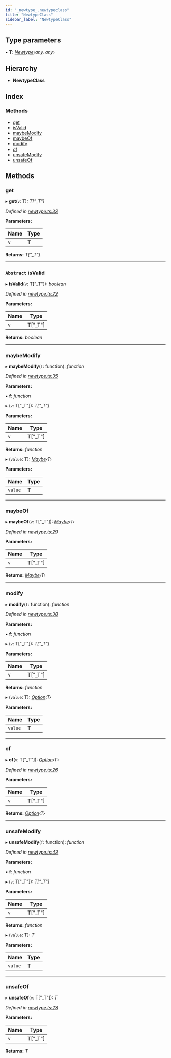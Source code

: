 ```yaml
---
id: "_newtype_.newtypeclass"
title: "NewtypeClass"
sidebar_label: "NewtypeClass"
---
```


## Type parameters

▪ **T**: *[Newtype](../interfaces/_newtype_.newtype.md)‹any, any›*

## Hierarchy

* **NewtypeClass**

## Index

### Methods

* [get](_newtype_.newtypeclass.md#get)
* [isValid](_newtype_.newtypeclass.md#abstract-isvalid)
* [maybeModify](_newtype_.newtypeclass.md#maybemodify)
* [maybeOf](_newtype_.newtypeclass.md#maybeof)
* [modify](_newtype_.newtypeclass.md#modify)
* [of](_newtype_.newtypeclass.md#of)
* [unsafeModify](_newtype_.newtypeclass.md#unsafemodify)
* [unsafeOf](_newtype_.newtypeclass.md#unsafeof)

## Methods

###  get

▸ **get**(`v`: T): *T["_T"]*

*Defined in [newtype.ts:32](https://github.com/fponticelli/tempo/blob/master/std/src/newtype.ts#L32)*

**Parameters:**

Name | Type |
------ | ------ |
`v` | T |

**Returns:** *T["_T"]*

___

### `Abstract` isValid

▸ **isValid**(`v`: T["_T"]): *boolean*

*Defined in [newtype.ts:22](https://github.com/fponticelli/tempo/blob/master/std/src/newtype.ts#L22)*

**Parameters:**

Name | Type |
------ | ------ |
`v` | T["_T"] |

**Returns:** *boolean*

___

###  maybeModify

▸ **maybeModify**(`f`: function): *function*

*Defined in [newtype.ts:35](https://github.com/fponticelli/tempo/blob/master/std/src/newtype.ts#L35)*

**Parameters:**

▪ **f**: *function*

▸ (`v`: T["_T"]): *T["_T"]*

**Parameters:**

Name | Type |
------ | ------ |
`v` | T["_T"] |

**Returns:** *function*

▸ (`value`: T): *[Maybe](../modules/_maybe_.md#maybe)‹T›*

**Parameters:**

Name | Type |
------ | ------ |
`value` | T |

___

###  maybeOf

▸ **maybeOf**(`v`: T["_T"]): *[Maybe](../modules/_maybe_.md#maybe)‹T›*

*Defined in [newtype.ts:29](https://github.com/fponticelli/tempo/blob/master/std/src/newtype.ts#L29)*

**Parameters:**

Name | Type |
------ | ------ |
`v` | T["_T"] |

**Returns:** *[Maybe](../modules/_maybe_.md#maybe)‹T›*

___

###  modify

▸ **modify**(`f`: function): *function*

*Defined in [newtype.ts:38](https://github.com/fponticelli/tempo/blob/master/std/src/newtype.ts#L38)*

**Parameters:**

▪ **f**: *function*

▸ (`v`: T["_T"]): *T["_T"]*

**Parameters:**

Name | Type |
------ | ------ |
`v` | T["_T"] |

**Returns:** *function*

▸ (`value`: T): *[Option](../modules/_option_.md#option)‹T›*

**Parameters:**

Name | Type |
------ | ------ |
`value` | T |

___

###  of

▸ **of**(`v`: T["_T"]): *[Option](../modules/_option_.md#option)‹T›*

*Defined in [newtype.ts:26](https://github.com/fponticelli/tempo/blob/master/std/src/newtype.ts#L26)*

**Parameters:**

Name | Type |
------ | ------ |
`v` | T["_T"] |

**Returns:** *[Option](../modules/_option_.md#option)‹T›*

___

###  unsafeModify

▸ **unsafeModify**(`f`: function): *function*

*Defined in [newtype.ts:42](https://github.com/fponticelli/tempo/blob/master/std/src/newtype.ts#L42)*

**Parameters:**

▪ **f**: *function*

▸ (`v`: T["_T"]): *T["_T"]*

**Parameters:**

Name | Type |
------ | ------ |
`v` | T["_T"] |

**Returns:** *function*

▸ (`value`: T): *T*

**Parameters:**

Name | Type |
------ | ------ |
`value` | T |

___

###  unsafeOf

▸ **unsafeOf**(`v`: T["_T"]): *T*

*Defined in [newtype.ts:23](https://github.com/fponticelli/tempo/blob/master/std/src/newtype.ts#L23)*

**Parameters:**

Name | Type |
------ | ------ |
`v` | T["_T"] |

**Returns:** *T*
